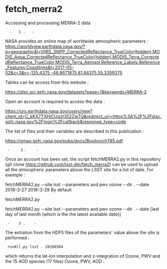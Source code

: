 # fetch_merra2


Accessing and processing MERRA-2 data


      -   1 .   -
      
NASA provides an online map of worldwide atmospheric parameters :
https://worldview.earthdata.nasa.gov/?p=geographic&l=VIIRS_SNPP_CorrectedReflectance_TrueColor(hidden),MODIS_Aqua_CorrectedReflectance_TrueColor(hidden),MODIS_Terra_CorrectedReflectance_TrueColor,MODIS_Terra_Aerosol,Reference_Labels,Reference_Features,Coastlines&t=2017-05-02&z=3&v=-125.4375,-48.8671875,81.84375,55.3359375

Tables can be access from this website :

https://disc.sci.gsfc.nasa.gov/datasets?page=1&keywords=MERRA-2

Open an account is required to access the data :

https://urs.earthdata.nasa.gov/users/new?client_id=C_kKX7TXHiCUqzt352ZwTQ&redirect_uri=https%3A%2F%2Fdisc.gsfc.nasa.gov%2Flogin%2Fcallback&response_type=code

The list of files and their variables are described in this publication :

https://gmao.gsfc.nasa.gov/pubs/docs/Bosilovich785.pdf

     -     2.     -
     
Once an account has been set, the script fetchMERRA2.py in this repository (git clone https://github.com/lsst-dm/fetch_merra2) can be used to upload all the atmospheric parameters above the LSST site for a list of date.
For exemple :

fetchMERRA2.py --site lsst --parameters aod pwv ozone --dir . --date 2018-3-27 2018-3-28
By default 

fetchMERRA2.py

fetchMERRA2.py --site lsst --parameters aod pwv ozone --dir . --date [last day of last month (which is the the latest available date)]

     -    3 .    -
     
     
The extration from the HDF5 files of the parameters' value above the site is performed :    

     runAll.py lsst . 20180504

which returns the lat-lon interpolation and z-integration of Ozone, PWV and the 15 AOD species (17 files)
Ozone, PWV, AOD :



